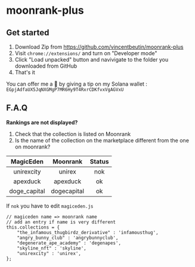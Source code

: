 # moonrank-plus

Get started
-
1. Download Zip from https://github.com/vincentbeutin/moonrank-plus
2. Visit `chrome://extensions/` and turn on "Developer mode"
3. Click "Load unpacked" button and navivigate to the folder you downloaded from GitHub
4. That's it

You can offer me a 🍺 by giving a tip on my Solana wallet :
`EGpjAdfaUX5JqNXGMgP7MR6Hy9T4RxrCDKfvxVgAGVxU`


F.A.Q
-
**Rankings are not displayed?**
1. Check that the collection is listed on Moonrank
2. Is the name of the collection on the marketplace different from the one on moonrank?

| MagicEden        | Moonrank           | Status  |
|:-------------:|:-------------:|:-----:|
| unirexcity      | unirex | nok |
| apexduck      | apexduck      |   ok |
| doge_capital | dogecapital      |    ok |

If `nok` you have to edit `magiceden.js`
```
// magiceden name => moonrank name
// add an entry if name is very different
this.collections = {
    "the_infamous_thugbirdz_derivative" : 'infamousthug',
    "angry_bunny_club" : 'angrybunnyclub',
    "degenerate_ape_academy" : 'degenapes',
    "skyline_nft" : 'skyline',
    "unirexcity" : 'unirex',
};
```
